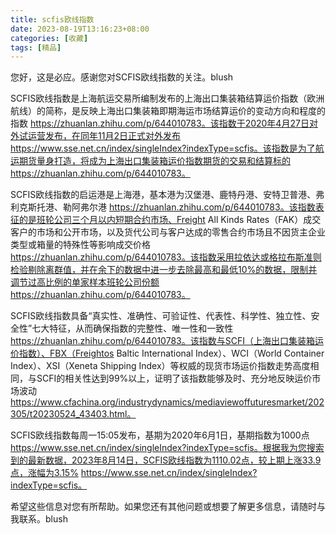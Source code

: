 ```yaml
---
title: scfis欧线指数
date: 2023-08-19T13:16:23+08:00
categories: [收藏]
tags: [精品]
---
```


您好，这是必应。感谢您对SCFIS欧线指数的关注。blushSCFIS欧线指数是上海航运交易所编制发布的上海出口集装箱结算运价指数（欧洲航线）的简称，是反映上海出口集装箱即期海运市场结算运价的变动方向和程度的指数 https://zhuanlan.zhihu.com/p/644010783。该指数于2020年4月27日对外试运营发布，在同年11月2日正式对外发布 https://www.sse.net.cn/index/singleIndex?indexType=scfis。该指数是为了航运期货量身打造，将成为上海出口集装箱运价指数期货的交易和结算标的 https://zhuanlan.zhihu.com/p/644010783。SCFIS欧线指数的启运港是上海港，基本港为汉堡港、鹿特丹港、安特卫普港、弗利克斯托港、勒阿弗尔港 https://zhuanlan.zhihu.com/p/644010783。该指数表征的是班轮公司三个月以内短期合约市场、Freight All Kinds Rates（FAK）成交客户的市场和公开市场，以及货代公司与客户达成的零售合约市场且不因货主企业类型或箱量的特殊性等影响成交价格 https://zhuanlan.zhihu.com/p/644010783。该指数采用拉依达或格拉布斯准则检验剔除离群值，并在余下的数据中进一步去除最高和最低10%的数据，限制并调节过高比例的单家样本班轮公司份额 https://zhuanlan.zhihu.com/p/644010783。SCFIS欧线指数具备“真实性、准确性、可验证性、代表性、科学性、独立性、安全性”七大特征，从而确保指数的完整性、唯一性和一致性 https://zhuanlan.zhihu.com/p/644010783。该指数与SCFI（上海出口集装箱运价指数）、FBX（Freightos Baltic International Index）、WCI（World Container Index）、XSI（Xeneta Shipping Index）等权威的现货市场运价指数走势高度相同，与SCFI的相关性达到99%以上，证明了该指数能够及时、充分地反映运价市场波动 https://www.cfachina.org/industrydynamics/mediaviewoffuturesmarket/202305/t20230524_43403.html。SCFIS欧线指数每周一15:05发布，基期为2020年6月1日，基期指数为1000点 https://www.sse.net.cn/index/singleIndex?indexType=scfis。根据我为您搜索到的最新数据，2023年8月14日，SCFIS欧线指数为1110.02点，较上期上涨33.9点，涨幅为3.15% https://www.sse.net.cn/index/singleIndex?indexType=scfis。希望这些信息对您有所帮助。如果您还有其他问题或想要了解更多信息，请随时与我联系。blush